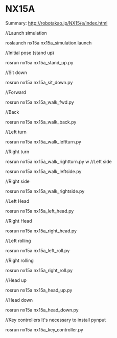 # NX15A
Summary:
http://robotakao.jp/NX15/e/index.html

//Launch simulation

roslaunch nx15a nx15a_simulation.launch

//Initial pose (stand up)

rosrun nx15a nx15a_stand_up.py

//Sit down

rosrun nx15a nx15a_sit_down.py

//Forward

rosrun nx15a nx15a_walk_fwd.py

//Back

rosrun nx15a nx15a_walk_back.py

//Left turn

rosrun nx15a nx15a_walk_leftturn.py

//Right turn

rosrun nx15a nx15a_walk_rightturn.py
w
//Left side

rosrun nx15a nx15a_walk_leftside.py

//Right side

rosrun nx15a nx15a_walk_rightside.py

//Left Head

rosrun nx15a nx15a_left_head.py

//Right Head

rosrun nx15a nx15a_right_head.py

//Left rolling

rosrun nx15a nx15a_left_roll.py

//Right rolling

rosrun nx15a nx15a_right_roll.py

//Head up

rosrun nx15a nx15a_head_up.py

//Head down

rosrun nx15a nx15a_head_down.py

//Key controllers  It's necessary to install pynput

rosrun nx15a nx15a_key_controller.py
